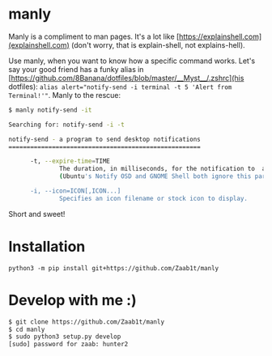 # manly
Manly is a compliment to man pages. It's a lot like [https://explainshell.com](explainshell.com) (don't worry, that is explain-shell, not explains-hell).

Use manly, when you want to know how a specific command works. Let's say your good friend has a funky alias in [https://github.com/8Banana/dotfiles/blob/master/__Myst__/.zshrc](his dotfiles): `alias alert="notify-send -i terminal -t 5 'Alert from Terminal!'"`. Manly to the rescue:

``` bash
$ manly notify-send -it

Searching for: notify-send -i -t

notify-send - a program to send desktop notifications
=====================================================

      -t, --expire-time=TIME
              The duration, in milliseconds, for the notification to  appear  on  screen.
              (Ubuntu's Notify OSD and GNOME Shell both ignore this parameter.)

      -i, --icon=ICON[,ICON...]
              Specifies an icon filename or stock icon to display.

```

Short and sweet!


# Installation

`python3 -m pip install git+https://github.com/Zaab1t/manly`


# Develop with me :)

``` bash
$ git clone https://github.com/Zaab1t/manly
$ cd manly
$ sudo python3 setup.py develop
[sudo] password for zaab: hunter2
```
